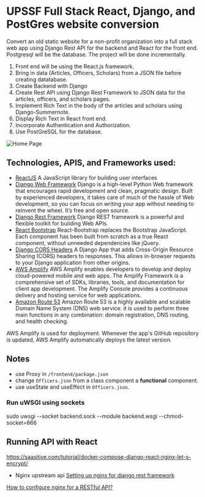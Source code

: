 # UPSSF Full Stack React, Django, and PostGres website conversion
Convert an old static website for a non-profit organization into a full stack web app using Django Rest API for the backend and React for the front end. Postgresql will be the database. The project will be done incrementally.

1. Front end will be using the React.js framework.
2. Bring in data (Articles, Officers, Scholars) from a JSON file before creating datatabase.
3. Create Backend with Django
4. Create Rest API using Django Rest Framework to JSON data for the articles, officers, and scholars pages.
5. Implement Rich Text in the body of the articles and scholars using Django-Summernote.
6. Display Rich Text in React front end.
7. Incorporate Authentication and Authorization.
8. Use PostGreSQL for the database.

![Home Page](./readme-homepage.jpg)

## Technologies, APIS, and Frameworks used:
* [ReactJS](https://reactjs.org/) A JavaScript library for building user interfaces
* [Django Web Framework](https://www.djangoproject.com/) Django is a high-level Python Web framework that encourages rapid development and clean, pragmatic design. Built by experienced developers, it takes care of much of the hassle of Web development, so you can focus on writing your app without needing to reinvent the wheel. It’s free and open source.
* [Django Rest Framework](https://www.django-rest-framework.org/) Django REST framework is a powerful and flexible toolkit for building Web APIs.
* [React Bootstrap](https://react-bootstrap.github.io/) React-Bootstrap replaces the Bootstrap JavaScript. Each component has been built from scratch as a true React component, without unneeded dependencies like jQuery.
* [Django CORS Headers](https://pypi.org/project/django-cors-headers/) A Django App that adds Cross-Origin Resource Sharing (CORS) headers to responses. This allows in-browser requests to your Django application from other origins.
* [AWS Amplify](https://docs.aws.amazon.com/amplify/latest/userguide/getting-started.html) AWS Amplify enables developers to develop and deploy cloud-powered mobile and web apps. The Amplify Framework is a comprehensive set of SDKs, libraries, tools, and documentation for client app development. The Amplify Console provides a continuous delivery and hosting service for web applications.
* [Amazon Route 53](https://docs.aws.amazon.com/Route53/latest/DeveloperGuide/Welcome.html) Amazon Route 53 is a highly available and scalable Domain Name System (DNS) web service. it is used to perform three main functions in any combination: domain registration, DNS routing, and health checking.

AWS Amplify is used for deployment. Whenever the app's GitHub repository is updated, AWS Amplify automatically deploys the latest version.

## Notes
* use Proxy in `/frontend/package.json`
* change `Officers.json` from a class component a **functional** component.
* use useState and useEffect in `Officers.json`.

### Run uWSGI using sockets
sudo uwsgi --socket backend.sock --module backend.wsgi --chmod-socket=666

## Running API with React
https://saasitive.com/tutorial/docker-compose-django-react-nginx-let-s-encrypt/

* Nginx upstream api
[Setting up nginx for django rest framework](https://serverfault.com/questions/890577/setting-up-nginx-conf-for-django-rest-framework-backend-vuejs-frontend)

[How to configure nginx for a RESTful API?](https://stackoverflow.com/questions/46218105/how-to-configure-nginx-for-a-restful-api)


